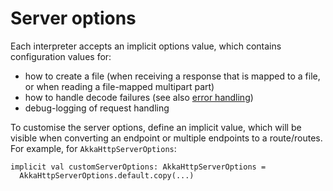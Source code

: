# Server options

Each interpreter accepts an implicit options value, which contains configuration values for:

* how to create a file (when receiving a response that is mapped to a file, or when reading a file-mapped multipart 
  part)
* how to handle decode failures (see also [error handling](errors.html))
* debug-logging of request handling

To customise the server options, define an implicit value, which will be visible when converting an endpoint or multiple
endpoints to a route/routes. For example, for `AkkaHttpServerOptions`:

```
implicit val customServerOptions: AkkaHttpServerOptions = 
  AkkaHttpServerOptions.default.copy(...) 
```

